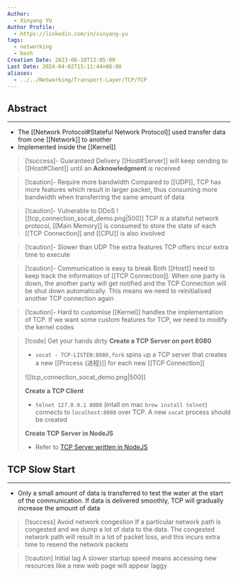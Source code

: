 ```yaml
---
Author:
  - Xinyang YU
Author Profile:
  - https://linkedin.com/in/xinyang-yu
tags:
  - networking
  - bash
Creation Date: 2023-08-18T13:05:00
Last Date: 2024-04-02T15:11:44+08:00
aliases:
  - ../../Networking/Transport-Layer/TCP/TCP
---
```

## Abstract
---
- The [[Network Protocol#Stateful Network Protocol]] used transfer data from one [[Network]] to another
- Implemented inside the [[Kernel]]


>[!success]- Guaranteed Delivery
> [[Host#Server]] will keep sending to [[Host#Client]] until an **Acknowledgment** is received


>[!caution]- Require more bandwidth
> Compared to [[UDP]], TCP has more features which result in larger packet, thus consuming more bandwidth when transferring the same amount of data 

>[!caution]- Vulnerable to DDoS
> ![[tcp_connection_socat_demo.png|500]]
> TCP is a stateful network protocol, [[Main Memory]] is consumed to store the state of each [[TCP Connection]] and [[CPU]] is also involved 

>[!caution]- Slower than UDP
> The extra features TCP offers incur extra time to execute 

>[!caution]- Communication is easy to break
> Both [[Host]] need to keep track the information of [[TCP Connection]]. When one party is down, the another party will get notified and the TCP Connection will be shut down automatically. This means we need to reinitialised another TCP connection again  

>[!caution]- Hard to customise
> [[Kernel]] handles the implementation of TCP. If we want some custom features for TCP, we need to modify the kernel codes

>[!code] Get your hands dirty
> **Create a TCP Server on port 8080**
> - `socat - TCP-LISTEN:8080,fork` spins up a TCP server that creates a new [[Process (进程)]] for each new [[TCP Connection]]
>   
> ![[tcp_connection_socat_demo.png|500]]
>   
> **Create a TCP Client**
> - `telnet 127.0.0.1 8080` (intall on mac `brew install telnet`) connects to `localhost:8080` over TCP. A new `socat` process should be created
> 
> **Create TCP Server in NodeJS**
> - Refer to [TCP Server written in NodeJS](https://github.com/hnasr/javascript_playground/blob/master/tcp/tcp.js)


## TCP Slow Start
---
- Only a small amount of data is transferred to test the water at the start of the communication. If data is delivered smoothly, TCP will gradually increase the amount of data

>[!success] Avoid network congestion
> If a particular network path is congested and we dump a lot of data to the data. The congested network path will result in a lot of packet loss, and this incurs extra time to resend the network packets

>[!caution] Initial lag
> A slower startup speed means accessing new resources like a new web page will appear laggy





